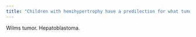 ```yaml
---
title: "Children with hemihypertrophy have a predilection for what tumors?"
---
```

Wilms tumor. Hepatoblastoma.

